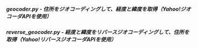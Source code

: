 ##### geocoder.py - 住所をジオコーディングして、経度と緯度を取得（Yahoo!ジオコーダAPIを使用）
##### reverse_geocoder.py - 経度と緯度をリバースジオコーディングして、住所を取得（Yahoo!リバースジオコーダAPIを使用）
